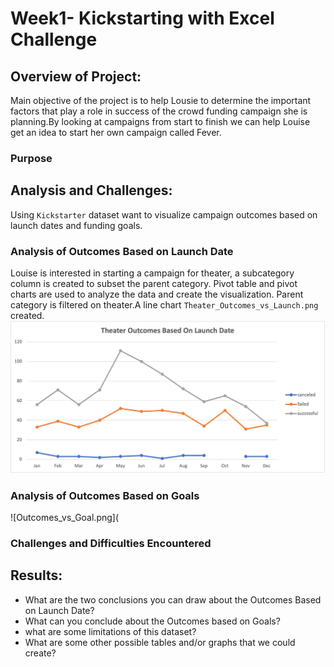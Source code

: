 # Week1- Kickstarting with Excel Challenge

## Overview of Project:
Main objective of the project is to help Lousie to determine the important factors that play a role in success of the crowd funding campaign she is planning.By looking at campaigns from start to finish we can help Louise get an idea to start her own campaign called Fever. 

### Purpose


## Analysis and Challenges:
Using `Kickstarter` dataset want to visualize campaign outcomes based on launch dates and funding goals.

### Analysis of Outcomes Based on Launch Date

Louise is interested in starting a campaign for theater, a subcategory column is created to subset the parent category. Pivot table and pivot charts are used to analyze the data and create the visualization. Parent category is filtered on theater.A line chart `Theater_Outcomes_vs_Launch.png` created.
![Theater_Outcomes_vs_Launch.png](https://github.com/klkanchi/week1Challenge/blob/main/Theater_Outcomes_vs_Launch.png)


### Analysis of Outcomes Based on Goals

![Outcomes_vs_Goal.png](

### Challenges and Difficulties Encountered

## Results:

- What are the two conclusions you can draw about the Outcomes Based on Launch Date?
- What can you conclude about the Outcomes based on Goals?
- what are some limitations of this dataset?
- What are some other possible tables and/or graphs that we could create?



